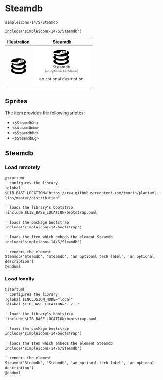 # Steamdb


```text
simpleicons-14/S/Steamdb
```

```text
include('simpleicons-14/S/Steamdb')
```



| Illustration | Steamdb |
| :---: | :---: |
| ![illustration for Illustration](../../simpleicons-14/S/Steamdb.png) | ![illustration for Steamdb](../../simpleicons-14/S/Steamdb.Local.png) |



## Sprites
The item provides the following sriptes:

- `<$SteamdbXs>`
- `<$SteamdbSm>`
- `<$SteamdbMd>`
- `<$SteamdbLg>`





## Steamdb

### Load remotely
```plantuml
@startuml
' configures the library
!global $LIB_BASE_LOCATION="https://raw.githubusercontent.com/tmorin/plantuml-libs/master/distribution"

' loads the library's bootstrap
!include $LIB_BASE_LOCATION/bootstrap.puml

' loads the package bootstrap
include('simpleicons-14/bootstrap')

' loads the Item which embeds the element Steamdb
include('simpleicons-14/S/Steamdb')

' renders the element
Steamdb('Steamdb', 'Steamdb', 'an optional tech label', 'an optional description')
@enduml
```

### Load locally
```plantuml
@startuml
' configures the library
!global $INCLUSION_MODE="local"
!global $LIB_BASE_LOCATION="../.."

' loads the library's bootstrap
!include $LIB_BASE_LOCATION/bootstrap.puml

' loads the package bootstrap
include('simpleicons-14/bootstrap')

' loads the Item which embeds the element Steamdb
include('simpleicons-14/S/Steamdb')

' renders the element
Steamdb('Steamdb', 'Steamdb', 'an optional tech label', 'an optional description')
@enduml
```

